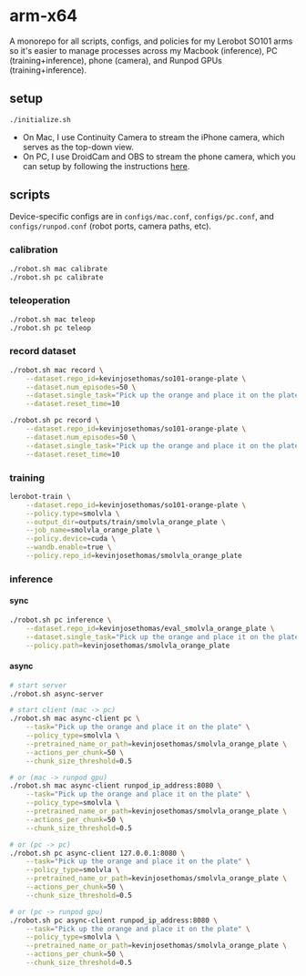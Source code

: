 # arm-x64

A monorepo for all scripts, configs, and policies for my Lerobot SO101 arms so it's easier to manage processes across my Macbook (inference), PC (training+inference), phone (camera), and Runpod GPUs (training+inference).

## setup

```bash
./initialize.sh
```

- On Mac, I use Continuity Camera to stream the iPhone camera, which serves as the top-down view.
- On PC, I use DroidCam and OBS to stream the phone camera, which you can setup by following the instructions [here](https://huggingface.co/docs/lerobot/en/cameras?use+phone=Linux#use-your-phone).

## scripts

Device-specific configs are in `configs/mac.conf`, `configs/pc.conf`, and `configs/runpod.conf` (robot ports, camera paths, etc).

### calibration

```bash
./robot.sh mac calibrate
./robot.sh pc calibrate
```

### teleoperation

```bash
./robot.sh mac teleop
./robot.sh pc teleop
```

### record dataset

```bash
./robot.sh mac record \
    --dataset.repo_id=kevinjosethomas/so101-orange-plate \
    --dataset.num_episodes=50 \
    --dataset.single_task="Pick up the orange and place it on the plate" \
    --dataset.reset_time=10

./robot.sh pc record \
    --dataset.repo_id=kevinjosethomas/so101-orange-plate \
    --dataset.num_episodes=50 \
    --dataset.single_task="Pick up the orange and place it on the plate" \
    --dataset.reset_time=10
```

### training

```bash
lerobot-train \
    --dataset.repo_id=kevinjosethomas/so101-orange-plate \
    --policy.type=smolvla \
    --output_dir=outputs/train/smolvla_orange_plate \
    --job_name=smolvla_orange_plate \
    --policy.device=cuda \
    --wandb.enable=true \
    --policy.repo_id=kevinjosethomas/smolvla_orange_plate
```

### inference

#### sync

```bash
./robot.sh pc inference \
    --dataset.repo_id=kevinjosethomas/eval_smolvla_orange_plate \
    --dataset.single_task="Pick up the orange and place it on the plate" \
    --policy.path=kevinjosethomas/smolvla_orange_plate
```

#### async

```bash
# start server
./robot.sh async-server

# start client (mac -> pc)
./robot.sh mac async-client pc \
    --task="Pick up the orange and place it on the plate" \
    --policy_type=smolvla \
    --pretrained_name_or_path=kevinjosethomas/smolvla_orange_plate \
    --actions_per_chunk=50 \
    --chunk_size_threshold=0.5

# or (mac -> runpod gpu)
./robot.sh mac async-client runpod_ip_address:8080 \
    --task="Pick up the orange and place it on the plate" \
    --policy_type=smolvla \
    --pretrained_name_or_path=kevinjosethomas/smolvla_orange_plate \
    --actions_per_chunk=50 \
    --chunk_size_threshold=0.5

# or (pc -> pc)
./robot.sh pc async-client 127.0.0.1:8080 \
    --task="Pick up the orange and place it on the plate" \
    --policy_type=smolvla \
    --pretrained_name_or_path=kevinjosethomas/smolvla_orange_plate \
    --actions_per_chunk=50 \
    --chunk_size_threshold=0.5

# or (pc -> runpod gpu)
./robot.sh pc async-client runpod_ip_address:8080 \
    --task="Pick up the orange and place it on the plate" \
    --policy_type=smolvla \
    --pretrained_name_or_path=kevinjosethomas/smolvla_orange_plate \
    --actions_per_chunk=50 \
    --chunk_size_threshold=0.5
```
